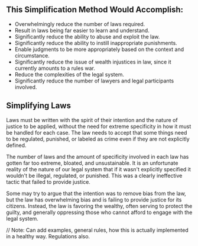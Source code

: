 
## This Simplification Method Would Accomplish:
* Overwhelmingly reduce the number of laws required.
* Result in laws being far easier to learn and understand.
* Significantly reduce the ability to abuse and exploit the law.
* Significantly reduce the ability to instill inappropriate punishments.
* Enable judgments to be more appropriately based on the context and circumstance.
* Significantly reduce the issue of wealth injustices in law, since it currently amounts to a rules war.
* Reduce the complexities of the legal system.
* Significantly reduce the number of lawyers and legal participants involved.

## Simplifying Laws
Laws must be written with the spirit of their intention and the nature of justice to be applied, without the need for extreme specificity in how it must be handled for each case. The law needs to accept that some things need to be regulated, punished, or labeled as crime even if they are not explicitly defined.

The number of laws and the amount of specificity involved in each law has gotten far too extreme, bloated, and unsustainable. It is an unfortunate reality of the nature of our legal system that if it wasn't explicitly specified it wouldn't be illegal, regulated, or punished. This was a clearly ineffective tactic that failed to provide justice.

Some may try to argue that the intention was to remove bias from the law, but the law has overwhelming bias and is failing to provide justice for its citizens. Instead, the law is favoring the wealthy, often serving to protect the guilty, and generally oppressing those who cannot afford to engage with the legal system.


// Note: Can add examples, general rules, how this is actually implemented in a healthy way. Regulations also.
